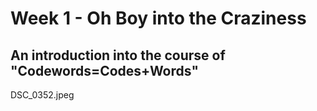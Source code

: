 # Week 1 - Oh Boy into the Craziness
## An introduction into the course of "Codewords=Codes+Words"

DSC_0352.jpeg
